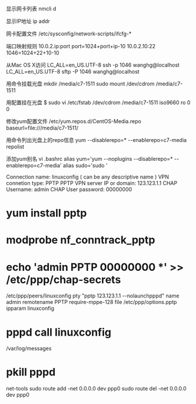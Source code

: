 显示网卡列表
nmcli d

显示IP地址
ip addr

网卡配置文件
/etc/sysconfig/network-scripts/ifcfg-*

端口映射规则
10.0.2.ip:port
port=1024+port+ip-10
10.0.2.10:22
1046=1024+22+10-10

从Mac OS X访问
LC_ALL=en_US.UTF-8 ssh -p 1046 wanghg@localhost
LC_ALL=en_US.UTF-8 sftp -P 1046 wanghg@localhost

用命令挂载光盘
mkdir /media/c7-1511
sudo mount /dev/cdrom /media/c7-1511

用配置挂在光盘
$ sudo vi /etc/fstab
/dev/cdrom /media/c7-1511 iso9660 ro 0 0

修改yum配置文件
/etc/yum.repos.d/CentOS-Media.repo
baseurl=file:///media/c7-1511/

用命令列出光盘上的repo信息
yum --disablerepo=\* --enablerepo=c7-media repolist

添加yum别名
vi .bashrc
alias yum='yum --noplugins --disablerepo=* --enablerepo=c7-media'
alias sudo='sudo '

Connection name:                linuxconfig ( can be any descriptive name )
VPN connetion type:             PPTP
PPTP VPN server IP or domain:   123.123.1.1
CHAP Username:                  admin
CHAP User password:             00000000
# yum install pptp
# modprobe nf_conntrack_pptp
# echo 'admin PPTP 00000000 *' >> /etc/ppp/chap-secrets
/etc/ppp/peers/linuxconfig
    pty "pptp 123.123.1.1 --nolaunchpppd"
    name admin
    remotename PPTP
    require-mppe-128
    file /etc/ppp/options.pptp
    ipparam linuxconfig
# pppd call linuxconfig
/var/log/messages
# pkill pppd

net-tools
sudo route add -net 0.0.0.0 dev ppp0
sudo route del -net 0.0.0.0 dev ppp0

